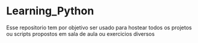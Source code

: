 # Learning_Python
Esse repositorio tem por objetivo ser usado para hostear todos os projetos ou scripts propostos em sala de aula ou exercicios diversos